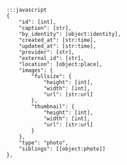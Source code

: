     :::javascript
    {
        "id": [int],
        "caption": [str],
        "by_identity": [object:identity],
        "created_at": [str:time],
        "updated_at": [str:time],
        "provider": [str],
        "external_id": [str],
        "location": [object:place],
        "images": {
            "fullsize": {
                "height": [int],
                "width": [int],
                "url": [str:url]
            },
            "thumbnail": {
                "height": [int],
                "width": [int],
                "url": [str:url]
            }
        },
        "type": "photo",
        "siblings": [[object:photo]]
    },

